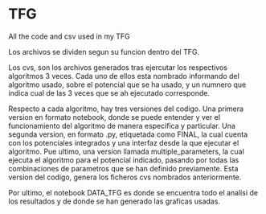 # TFG
All the code and csv used in my TFG 

Los archivos se dividen segun su funcion dentro del TFG.

Los cvs, son los archivos generados tras ejercutar los respectivos algoritmos 3 veces. Cada uno de ellos esta nombrado informando del algoritmo usado, sobre el potencial que se ha usado, y un numnero que indica cual de las 3 veces que se ah ejecutado corresponde.

Respecto a cada algoritmo, hay tres versiones del codigo.
Una primera version en formato notebook, donde se puede entender y ver el funcionamiento del algoritmo de manera especifica y particular.
Una segunda version, en formato .py, etiquetada como FINAL, la cual cuenta con los potenciales integrados y una interfaz desde la que ejecutar el algoritmo.
Pue ultimo, una version llamada multiple_parameters, la cual ejecuta el algoritmo para el potencial indicado, pasando por todas las combinaciones de parametros que se han definido previamente. Esta version del codigo, genera los ficheros cvs nombrados anteriormente.

Por ultimo, el notebook DATA_TFG es donde se encuentra todo el analisi de los resultados y de donde se han generado las graficas usadas.
